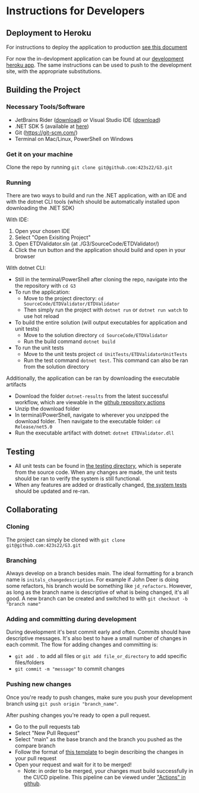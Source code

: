 # Instructions for Developers

## Deployment to Heroku

For instructions to deploy the application to production [see this document](Docs/DeploymentInstructions.md)

For now the in-devlopment application can be found at our [development heroku app](https://etdvalidator-dev.herokuapp.com/). The same instructions can be used to push to the development site, with the appropriate substitutions.

## Building the Project

### Necessary Tools/Software

- JetBrains Rider ([download](https://www.jetbrains.com/rider/download/)) or Visual Studio IDE ([download](https://visualstudio.microsoft.com/downloads/))
- .NET SDK 5 (available at [here](https://dotnet.microsoft.com/en-us/download/dotnet/5.0))
- Git (<https://git-scm.com/>)
- Terminal on Mac/Linux, PowerShell on Windows

### Get it on your machine

Clone the repo by running
`git clone git@github.com:423s22/G3.git`

### Running

There are two ways to build and run the .NET application, with an IDE and with the dotnet CLI tools (which should be automatically installed upon downloading the .NET SDK)

With IDE:

1. Open your chosen IDE
2. Select "Open Exisiting Project"
3. Open ETDValidator.sln (at ./G3/SourceCode/ETDValidator/)
4. Click the run button and the application should build and open in your browser

With dotnet CLI:

- Still in the terminal/PowerShell after cloning the repo, navigate into the the repository with `cd G3`
- To run the application:
  - Move to the project directory: `cd SourceCode/ETDValidator/ETDValidator`
  - Then simply run the project with `dotnet run` or `dotnet run watch` to use hot reload
- To build the entire solution (will output executables for application and unit tests)
  - Move to the solution directory `cd SourceCode/ETDValidator`
  - Run the build command `dotnet build`
- To run the unit tests
  - Move to the unit tests project `cd UnitTests/ETDValidatorUnitTests`
  - Run the test command `dotnet test`. This command can also be ran from the solution directory

Additionally, the application can be ran by downloading the executable artifacts

- Download the folder `dotnet-results` from the latest successful workflow, which are viewable in the [github repository actions](https://github.com/423s22/G3/actions)
- Unzip the download folder
- In terminal/PowerShell, navigate to wherever you unzipped the download folder. Then navigate to the executable folder: `cd Release/net5.0`
- Run the executable artifact with dotnet: `dotnet ETDValidator.dll`

## Testing

- All unit tests can be found in [the testing directory](../Testing/ETDValidatorUnitTests/), which is seperate from the source code. When any changes are made, the unit tests should be ran to verify the system is still functional.
- When any features are added or drastically changed, [the system tests](../Testing/System%20Tests/ETDValidator_TestPlan.md) should be updated and re-ran.

## Collaborating

### Cloning

The project can simply be cloned with `git clone git@github.com:423s22/G3.git`

### Branching

Always develop on a branch besides main. The ideal formatting for a branch name is `initals_changedescription`. For example if John Deer is doing some refactors, his branch would be something like `jd_refactors`. However, as long as the branch name is descriptive of what is being changed, it's all good. A new branch can be created and switched to with `git checkout -b "branch name"`

### Adding and committing during development

During development it's best commit early and often. Commits should have descriptive messages. It's also best to have a small number of changes in each commit. The flow for adding changes and committing is:

- `git add .` to add all files or `git add file_or_directory` to add specific files/folders
- `git commit -m "message"` to commit changes

### Pushing new changes

Once you're ready to push changes, make sure you push your development branch using `git push origin "branch_name"`.

After pushing changes you're ready to open a pull request.

- Go to the pull requests tab
- Select "New Pull Request"
- Select "main" as the base branch and the branch you pushed as the compare branch
- Follow the format of [this template](https://github.com/423s22/G3/blob/main/.github/pull_request_template.md) to begin describing the changes in your pull request
- Open your request and wait for it to be merged!
  - Note: in order to be merged, your changes must build successfully in the CI/CD pipeline. This pipeline can be viewed under ["Actions" in github](https://github.com/423s22/G3/actions).
